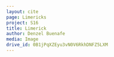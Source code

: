```yaml
---
layout: cite
page: Limericks
project: S16
title: Limerick
author: Denzel Buenafe
media: Image
drive_id: 0B1jPqXZEyu3vN0V6RkhDNFZ5LXM
---
```

